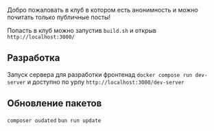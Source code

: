 Добро пожаловать в клуб в котором есть анонимность и можно почитать только публичные посты!

Попасть в клуб можно запустив `build.sh` и открыв `http://localhost:3000/`


## Разработка
Запуск сервера для разработки фронтенад `docker compose run dev-server` и доступно по урлу `http://localhost:3000/dev-server`

## Обновление пакетов
`composer oudated`
`bun run update`